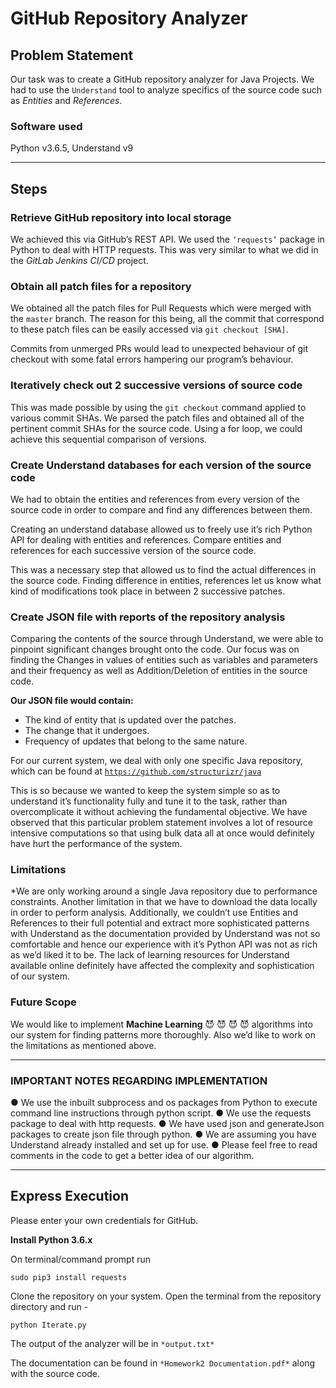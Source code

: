 # GitHub Repository Analyzer

## Problem Statement

Our task was to create a GitHub repository analyzer for Java Projects.
We had to use the `Understand` tool to analyze specifics of the source code such as *Entities* and *References*.

### Software used

Python v3.6.5, Understand v9

---

## Steps

### Retrieve GitHub repository into local storage

We achieved this via GitHub’s REST API. We used the `‘requests’` package in Python to deal with HTTP requests. This was very similar to what we did in the *GitLab Jenkins CI/CD* project.

### Obtain all patch files for a repository

We obtained all the patch files for Pull Requests which were merged with the `master` branch. The reason for this being, all the commit that correspond to these patch files can be easily accessed via `git checkout [SHA]`. 

Commits from unmerged PRs would lead to unexpected behaviour of git checkout with some fatal errors hampering our program’s behaviour.

### Iteratively check out 2 successive versions of source code

This was made possible by using the `git checkout` command applied to various commit SHAs. We parsed the patch files and obtained all of the pertinent commit SHAs for the source code. Using a for loop, we could achieve this sequential comparison of versions.

### Create Understand databases for each version of the source code

We had to obtain the entities and references from every version of the source code in order to compare and find any differences between them.

Creating an understand database allowed us to freely use it’s rich Python API for dealing with entities and references.
Compare entities and references for each successive version of the source code.

This was a necessary step that allowed us to find the actual differences in the source code. Finding difference in entities, references let us know what kind of modifications took place in between 2 successive patches.

### Create JSON file with reports of the repository analysis

Comparing the contents of the source through Understand, we were able to pinpoint significant changes brought onto the code. Our focus was on finding the Changes in values of entities such as variables and parameters and their frequency as well as Addition/Deletion of entities in the source code.

**Our JSON file would contain:**

* The kind of entity that is updated over the patches.
* The change that it undergoes.
* Frequency of updates that belong to the same nature.

For our current system, we deal with only one specific Java repository, which can be found at
[`h​ttps://github.com/structurizr/java`](h​ttps://github.com/structurizr/java)

This is so because we wanted to keep the system simple so as to understand it’s functionality fully and tune it to the task, rather than overcomplicate it without achieving the fundamental objective. We have observed that this particular problem statement involves a lot of resource intensive computations so that using bulk data all at once would definitely have hurt the performance of the system.

### Limitations

*We are only working around a single Java repository due to performance constraints. Another limitation in that we have to download the data locally in order to perform analysis. Additionally, we couldn’t use Entities and References to their full potential and extract more sophisticated patterns with Understand as the documentation provided by Understand was not so comfortable and hence our experience with it’s Python API was not as rich as we’d liked it to be. The lack of learning resources for Understand available online definitely have affected the complexity and sophistication of our system.

### Future Scope

We would like to implement **Machine Learning** :smiling_imp: :smiling_imp: :smiling_imp: :smiling_imp: algorithms into our system for finding patterns more thoroughly. Also we’d like to work on the limitations as mentioned above.

---

### IMPORTANT NOTES REGARDING IMPLEMENTATION
● We use the inbuilt subprocess and os packages from Python to execute command line instructions through python script.
● We use the requests package to deal with http requests.
● We have used json and generateJson packages to create json file through python.
● We are assuming you have Understand already installed and set up
for use.
● Please feel free to read comments in the code to get a better idea of our algorithm.

---

## Express Execution

Please enter your own credentials for GitHub.

**Install Python 3.6.x**

On terminal/command prompt run
```
sudo pip3 install requests
```

Clone the repository on your system. Open the terminal from the repository directory and run -
```
python Iterate.py
```

The output of the analyzer will be in `*output.txt*`

The documentation can be found in `*Homework2 Documentation.pdf*` along with the source code.

